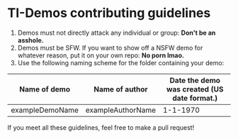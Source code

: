 # TI-Demos contributing guidelines

1. Demos must not directly attack any individual or group: **Don't be an asshole.**
2. Demos must be SFW. If you want to show off a NSFW demo for whatever reason, put it on your own repo: **No porn lmao.**
3. Use the following naming scheme for the folder containing your demo:

| Name of demo | Name of author | Date the demo was created (US date format.) |
| - | - | - |
| exampleDemoName | exampleAuthorName | 1-1-1970 |

If you meet all these guidelines, feel free to make a pull request!
